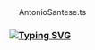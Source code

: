 <!--
![banner github](https://user-images.githubusercontent.com/71755625/214107561-327a6d01-8069-4feb-b773-6fd35f95e07c.png)

### Programming Languages
<div>
  <img src="https://upload.wikimedia.org/wikipedia/commons/3/35/The_C_Programming_Language_logo.svg" width=50px height=50px style="display: inline-block;">
  <img src="https://upload.wikimedia.org/wikipedia/commons/0/0d/C_Sharp_wordmark.svg" width=50px height=50px style="display: inline-block;">
  <img src="https://upload.wikimedia.org/wikipedia/commons/6/6a/JavaScript-logo.png" width=50px height=50px style="display: inline-block;">
  <img src="https://upload.wikimedia.org/wikipedia/commons/f/f5/Typescript.svg" width=50px height=50px style="display: inline-block;">
</div>

### Other Languages
<div>
  <img src="https://upload.wikimedia.org/wikipedia/commons/6/61/HTML5_logo_and_wordmark.svg" width=50px height=50px style="display: inline-block;">
  <img src="https://upload.wikimedia.org/wikipedia/commons/d/d5/CSS3_logo_and_wordmark.svg" width=50px height=50px style="display: inline-block;">
  <img src="https://upload.wikimedia.org/wikipedia/commons/4/44/SQL_%D0%BB%D0%BE%D0%B3%D0%BE%D1%82%D0%B8%D0%BF.png" width=50px height=50px style="display: inline-block;">
</div>

 ### Frameworks
<div>
  <img src="https://upload.wikimedia.org/wikipedia/commons/c/c4/Unity_2021.svg" width=50px height=50px style="display: inline-block;">
  <img src="https://upload.wikimedia.org/wikipedia/commons/c/cf/Angular_full_color_logo.svg" width=50px height=50px style="display: inline-block;">
  <img src="https://upload.wikimedia.org/wikipedia/commons/d/d1/Ionic_Logo.svg" width=50px height=50px style="display: inline-block;">
</div>

### Software Development Kits
<div>
  <img src="https://upload.wikimedia.org/wikipedia/commons/f/fa/Ar_core.svg" width=50px height=50px style="display: inline-block;">
  <img src="https://static.wikia.nocookie.net/ipod/images/d/d1/ARKit_2_icon.png/revision/latest?cb=20220417062630"  height=50px>
  <img src="https://repository-images.githubusercontent.com/50605426/ce574819-6bf5-44c5-a174-f22f20ee0ce9"  height=50px>
</div>
-->
<div>
  <img src="https://upload.wikimedia.org/wikipedia/commons/f/f5/Typescript.svg" width=13px height=13px style="display: inline-block;">
  <span style="display: inline-block;">AntonioSantese.ts</span>
</div>

### [![Typing SVG](https://readme-typing-svg.demolab.com/?lines=antonioSantese+:+Person;antonioSantese+:+SoftwareDeveloper;&width=500&duration=4000)](https://git.io/typing-svg)


<!--
Typing Svg: https://github.com/DenverCoder1/readme-typing-svg
### [![Typing SVG](https://readme-typing-svg.demolab.com/?lines=Antonio+Santese;Software+Developer;Tea+Sipper)](https://git.io/typing-svg)
-->

<!--Writing clean code is an art, optimizing it is a science.-->
